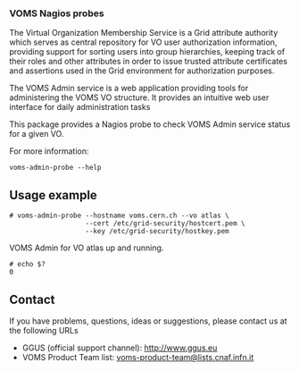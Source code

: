 ### VOMS Nagios probes

The Virtual Organization Membership Service is a Grid attribute authority which
serves as central repository for VO user authorization information, providing
support for sorting users into group hierarchies, keeping track of their roles
and other attributes in order to issue trusted attribute certificates and
assertions used in the Grid environment for authorization purposes.

The VOMS Admin service is a web application providing tools for administering
the VOMS VO structure. It provides an intuitive web user interface for daily
administration tasks

This package provides a Nagios probe to check VOMS Admin service status for
a given VO.

For more information:

~~~
voms-admin-probe --help
~~~

Usage example
-------------

~~~
# voms-admin-probe --hostname voms.cern.ch --vo atlas \
                   --cert /etc/grid-security/hostcert.pem \
                   --key /etc/grid-security/hostkey.pem 
~~~

VOMS Admin for VO atlas up and running.

~~~
# echo $?
0
~~~

Contact
-------

If you have problems, questions, ideas or suggestions, please contact us at
the following URLs

   * GGUS (official support channel): http://www.ggus.eu
   * VOMS Product Team list: voms-product-team@lists.cnaf.infn.it
